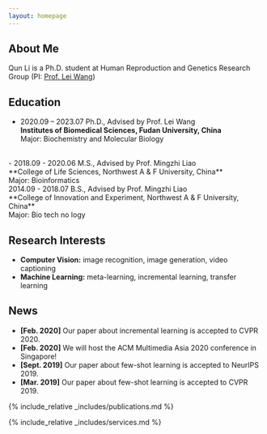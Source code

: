 ```yaml
---
layout: homepage
---
```


## About Me

Qun Li is a Ph.D. student at Human Reproduction and Genetics Research Group (PI: [Prof. Lei Wang](https://reprod-genet.fudan.edu.cn/ed/b3/c23195a454067/page.htm))

## Education
- 2020.09 – 2023.07 Ph.D., Advised by Prof. Lei Wang <br>
**Institutes of Biomedical Sciences, Fudan University, China** <br>
Major: Biochemistry and Molecular Biology
<br>
- 2018.09 - 2020.06 M.S., Advised by Prof. Mingzhi Liao <br>
**College of Life Sciences, Northwest A & F University, China** <br>
Major: Bioinformatics
<br>
2014.09 - 2018.07 B.S., Advised by Prof. Mingzhi Liao <br>
**College of Innovation and Experiment, Northwest A & F University, China** <br>
Major: Bio tech no logy

## Research Interests

- **Computer Vision:** image recognition, image generation, video captioning
- **Machine Learning:** meta-learning, incremental learning, transfer learning

## News

- **[Feb. 2020]** Our paper about incremental learning is accepted to CVPR 2020.
- **[Feb. 2020]** We will host the ACM Multimedia Asia 2020 conference in Singapore!
- **[Sept. 2019]** Our paper about few-shot learning is accepted to NeurIPS 2019.
- **[Mar. 2019]** Our paper about few-shot learning is accepted to CVPR 2019.

{% include_relative _includes/publications.md %}

{% include_relative _includes/services.md %}
